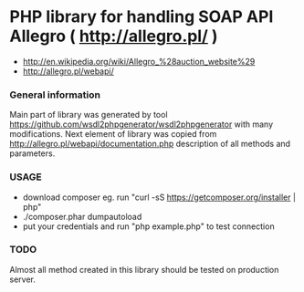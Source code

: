 
# PHP library for handling SOAP API Allegro ( http://allegro.pl/ ) #

* http://en.wikipedia.org/wiki/Allegro_%28auction_website%29
* http://allegro.pl/webapi/

### General information ###

Main part of library was generated by tool https://github.com/wsdl2phpgenerator/wsdl2phpgenerator with many modifications.
Next element of library was copied from http://allegro.pl/webapi/documentation.php description of all methods and parameters.  

### USAGE ###

* download composer eg. run "curl -sS https://getcomposer.org/installer | php"
* ./composer.phar dumpautoload
* put your credentials and run "php example.php" to test connection

### TODO ###

Almost all method created in this library should be tested on production server.
